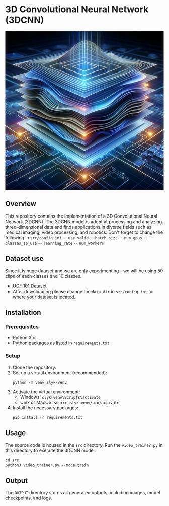 # 3D Convolutional Neural Network (3DCNN)
![3DCNN](images/3d-CNN.png)
## Overview
This repository contains the implementation of a 3D Convolutional Neural Network (3DCNN). The 3DCNN model is adept at processing and analyzing three-dimensional data and finds applications in diverse fields such as medical imaging, video processing, and robotics.
Don't forget to change the following in ```src/config.ini```
-- ``use_valid``
-- ``batch_size``
-- `num_gpus`
-- `classes_to_use`
-- `learning_rate`
-- `num_workers`

## Dataset use
Since it is huge dataset and we are only experimenting - we will be using 50 clips of each classes and 10 classes.
- [UCF 101 Dataset](https://www.crcv.ucf.edu/data/UCF101.php)
- After downloading please change the ```data_dir``` in ```src/config.ini``` to where your dataset is located.


## Installation

### Prerequisites
- Python 3.x
- Python packages as listed in `requirements.txt`

### Setup
1. Clone the repository.
2. Set up a virtual environment (recommended):
   ```
   python -m venv slyk-venv
   ```
3. Activate the virtual environment:
   - Windows: `slyk-venv\Scripts\activate`
   - Unix or MacOS: `source slyk-venv/bin/activate`
4. Install the necessary packages:
   ```
   pip install -r requirements.txt
   ```

## Usage
The source code is housed in the `src` directory. Run the ```video_trainer.py``` in this directory to execute the 3DCNN model:
   ```
   cd src
   python3 video_trainer.py --mode train 
   ```
## Output
The `OUTPUT` directory stores all generated outputs, including images, model checkpoints, and logs.
